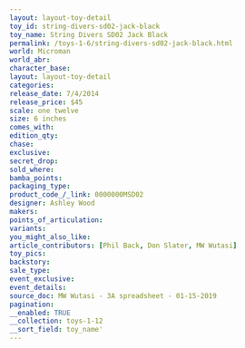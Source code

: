 ```yaml
---
layout: layout-toy-detail 
toy_id: string-divers-sd02-jack-black
toy_name: String Divers SD02 Jack Black
permalink: /toys-1-6/string-divers-sd02-jack-black.html
world: Microman
world_abr: 
character_base: 
layout: layout-toy-detail
categories: 
release_date: 7/4/2014
release_price: $45 
scale: one twelve
size: 6 inches
comes_with: 
edition_qty: 
chase: 
exclusive: 
secret_drop: 
sold_where: 
bamba_points: 
packaging_type: 
product_code_/_link: 0000000MSD02
designer: Ashley Wood
makers: 
points_of_articulation: 
variants: 
you_might_also_like: 
article_contributors: [Phil Back, Don Slater, MW Wutasi]
toy_pics: 
backstory: 
sale_type: 
event_exclusive: 
event_details: 
source_doc: MW Wutasi - 3A spreadsheet - 01-15-2019
pagination: 
__enabled: TRUE
__collection: toys-1-12
__sort_field: toy_name'
---
```

